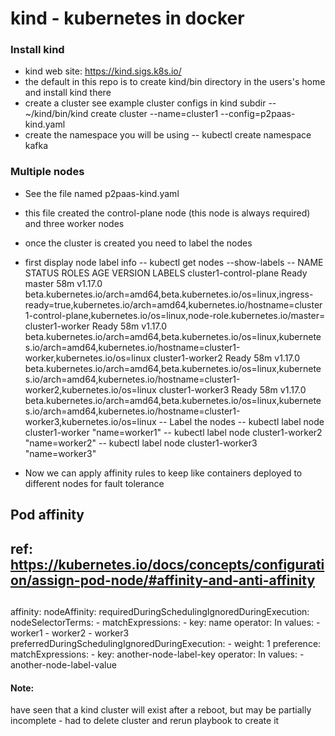 # kind - kubernetes in docker

### Install kind
 - kind web site: https://kind.sigs.k8s.io/
 - the default in this repo is to create kind/bin directory in the users's home and install kind there
 - create a cluster see example cluster configs in kind subdir
   -- ~/kind/bin/kind create cluster --name=cluster1 --config=p2paas-kind.yaml
 - create the namespace you will be using
   -- kubectl create namespace kafka

### Multiple nodes
 - See the file named p2paas-kind.yaml
 - this file created the control-plane node (this node is always required) and three worker nodes
 - once the cluster is created you need to label the nodes
 - first display node label info
  -- kubectl get nodes --show-labels
  -- NAME                     STATUS   ROLES    AGE   VERSION   LABELS
cluster1-control-plane   Ready    master   58m   v1.17.0   beta.kubernetes.io/arch=amd64,beta.kubernetes.io/os=linux,ingress-ready=true,kubernetes.io/arch=amd64,kubernetes.io/hostname=cluster1-control-plane,kubernetes.io/os=linux,node-role.kubernetes.io/master=
cluster1-worker          Ready    <none>   58m   v1.17.0   beta.kubernetes.io/arch=amd64,beta.kubernetes.io/os=linux,kubernetes.io/arch=amd64,kubernetes.io/hostname=cluster1-worker,kubernetes.io/os=linux
cluster1-worker2         Ready    <none>   58m   v1.17.0   beta.kubernetes.io/arch=amd64,beta.kubernetes.io/os=linux,kubernetes.io/arch=amd64,kubernetes.io/hostname=cluster1-worker2,kubernetes.io/os=linux
cluster1-worker3         Ready    <none>   58m   v1.17.0   beta.kubernetes.io/arch=amd64,beta.kubernetes.io/os=linux,kubernetes.io/arch=amd64,kubernetes.io/hostname=cluster1-worker3,kubernetes.io/os=linux
  -- Label the nodes
  -- kubectl label node cluster1-worker "name=worker1"
  -- kubectl label node cluster1-worker2 "name=worker2"
  -- kubectl label node cluster1-worker3 "name=worker3"

 - Now we can apply affinity rules to keep like containers deployed to different nodes for fault tolerance
>
  ## Pod affinity
  ## ref: https://kubernetes.io/docs/concepts/configuration/assign-pod-node/#affinity-and-anti-affinity
  ##
  affinity:
    nodeAffinity:
      requiredDuringSchedulingIgnoredDuringExecution:
        nodeSelectorTerms:
        - matchExpressions:
          - key: name
            operator: In
            values:
            - worker1
            - worker2
            - worker3
      preferredDuringSchedulingIgnoredDuringExecution:
      - weight: 1
        preference:
          matchExpressions:
          - key: another-node-label-key
            operator: In
            values:
            - another-node-label-value
>

#### Note: 
have seen that a kind cluster will exist after a reboot, but may be partially incomplete - had to delete cluster and rerun playbook to create it

